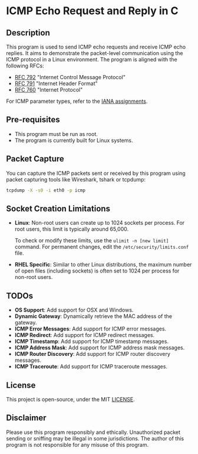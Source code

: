 # ICMP Echo Request and Reply in C

## Description

This program is used to send ICMP echo requests and receive ICMP echo replies. It aims to demonstrate the packet-level communication using the ICMP protocol in a Linux environment. The program is aligned with the following RFCs:

- [RFC 792](https://tools.ietf.org/html/rfc792) "Internet Control Message Protocol"
- [RFC 791](https://tools.ietf.org/html/rfc791) "Internet Header Format"
- [RFC 760](https://tools.ietf.org/html/rfc760) "Internet Protocol"

For ICMP parameter types, refer to the [IANA assignments](https://www.iana.org/assignments/icmp-parameters/icmp-parameters.xhtml).

## Pre-requisites

- This program must be run as root.
- The program is currently built for Linux systems.

## Packet Capture

You can capture the ICMP packets sent or received by this program using packet capturing tools like Wireshark, tshark or tcpdump:

```bash
tcpdump -X -s0 -i eth0 -p icmp
```

## Socket Creation Limitations

- **Linux**: Non-root users can create up to 1024 sockets per process. For root users, this limit is typically around 65,000.

  To check or modify these limits, use the `ulimit -n [new limit]` command. For permanent changes, edit the `/etc/security/limits.conf` file.

- **RHEL Specific**: Similar to other Linux distributions, the maximum number of open files (including sockets) is often set to 1024 per process for non-root users.

## TODOs

- **OS Support**: Add support for OSX and Windows.
- **Dynamic Gateway**: Dynamically retrieve the MAC address of the gateway.
- **ICMP Error Messages**: Add support for ICMP error messages.
- **ICMP Redirect**: Add support for ICMP redirect messages.
- **ICMP Timestamp**: Add support for ICMP timestamp messages.
- **ICMP Address Mask**: Add support for ICMP address mask messages.
- **ICMP Router Discovery**: Add support for ICMP router discovery messages.
- **ICMP Traceroute**: Add support for ICMP traceroute messages.

## License

This project is open-source, under the MIT [LICENSE](LICENSE).

## Disclaimer

Please use this program responsibly and ethically. Unauthorized packet sending or sniffing may be illegal in some jurisdictions. The author of this program is not responsible for any misuse of this program.